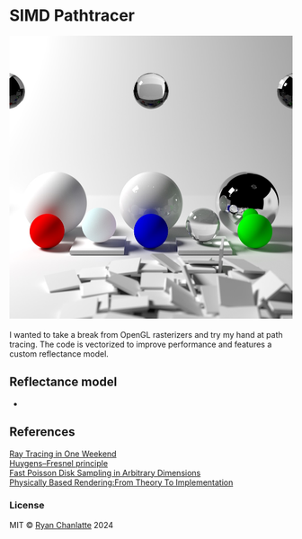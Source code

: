 # SIMD Pathtracer
![Spheres drawn on a blue-white background](./README-RESOURCES/pathtrace.jpg)
<br />
<br />
I wanted to take a break from OpenGL rasterizers and try my hand at path tracing.
The code is vectorized to improve performance and features a custom reflectance
model.

## Reflectance model
-

## References
[Ray Tracing in One Weekend](https://raytracing.github.io/books/RayTracingInOneWeekend.html)<br />
[Huygens–Fresnel principle](https://en.wikipedia.org/wiki/Huygens%E2%80%93Fresnel_principle)<br />
[Fast Poisson Disk Sampling in Arbitrary Dimensions](https://www.cs.ubc.ca/~rbridson/docs/bridson-siggraph07-poissondisk.pdf)<br />
[Physically Based Rendering:From Theory To Implementation](https://pbr-book.org/)<br />

### License
MIT © [Ryan Chanlatte](https://github.com/rchanlatte95) 2024 